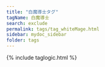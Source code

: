 ```yaml
---
title: "白魔導士タグ"
tagName: 白魔導士
search: exclude
permalink: tags/tag_whiteMage.html
sidebar: mydoc_sidebar
folder: tags
---
```

{% include taglogic.html %}
